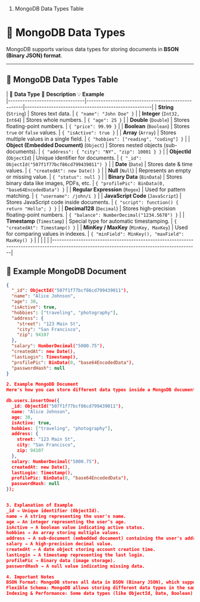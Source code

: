 1. MongoDB Data Types Table
# 📌 MongoDB Data Types

MongoDB supports various data types for storing documents in **BSON (Binary JSON) format**.

---

## 🔹 **MongoDB Data Types Table**

|     🔢 **Data Type**                        📝 **Description**                                  💡 **Example**                       
|--------------------------------|---------------------------------------------------|-----------------------------------------------------|
| **String** (`String`)          | Stores text data.                                 | `{ "name": "John Doe" }`                            |
| **Integer** (`Int32, Int64`)   | Stores whole numbers.                             | `{ "age": 25 }`                                     |
| **Double** (`Double`)          | Stores floating-point numbers.                    | `{ "price": 99.99 }`                                |
| **Boolean** (`Boolean`)        | Stores `true` or `false` values.                  | `{ "isActive": true }`                              |
| **Array** (`Array`)            | Stores multiple values in a single field.         | `{ "hobbies": ["reading", "coding"] }`              |
| **Object (Embedded Document)** (`Object`) | Stores nested objects (sub-documents). | `{ "address": { "city": "NY", "zip": 10001 } }`     |
| **ObjectId** (`ObjectId`)      | Unique identifier for documents.                  | `{ "_id": ObjectId("507f1f77bcf86cd799439011") }`   |
| **Date** (`Date`)              | Stores date & time values.                        | `{ "createdAt": new Date() }`                       |
| **Null** (`Null`)              | Represents an empty or missing value.             | `{ "status": null }`                                | 
| **Binary Data** (`BinData`)    | Stores binary data like images, PDFs, etc.        | `{ "profilePic": BinData(0, "base64EncodedData") }` |
| **Regular Expression** (`Regex`) | Used for pattern matching.                      | `{ "username": /john/i }`                           |
| **JavaScript Code** (`JavaScript`) | Stores JavaScript code inside documents.      | `{ "script": function() { return "Hello"; } }`      |
| **Decimal128** (`Decimal`)     | Stores high-precision floating-point numbers.     | `{ "balance": NumberDecimal("1234.5678") }`         |
| **Timestamp** (`Timestamp`)    | Special type for automatic timestamping.          | `{ "createdAt": Timestamp() }`                      |
| **MinKey / MaxKey** (`MinKey, MaxKey`) | Used for comparing values in indexes.     | `{ "minField": MinKey(), "maxField": MaxKey() }`    |
|                                |                                                   |                                                     |
|-------------------------------------------------------------------------------------------------------------------------------------------|

## 🔹 **Example MongoDB Document**
```json
{
  "_id": ObjectId("507f1f77bcf86cd799439011"),
  "name": "Alice Johnson",
  "age": 30,
  "isActive": true,
  "hobbies": ["traveling", "photography"],
  "address": {
    "street": "123 Main St",
    "city": "San Francisco",
    "zip": 94107
  },
  "salary": NumberDecimal("5000.75"),
  "createdAt": new Date(),
  "lastLogin": Timestamp(),
  "profilePic": BinData(0, "base64EncodedData"),
  "passwordHash": null
}

2. Example MongoDB Document
Here's how you can store different data types inside a MongoDB document:

db.users.insertOne({
  _id: ObjectId("507f1f77bcf86cd799439011"),
  name: "Alice Johnson",
  age: 30,
  isActive: true,
  hobbies: ["traveling", "photography"],
  address: {
    street: "123 Main St",
    city: "San Francisco",
    zip: 94107
  },
  salary: NumberDecimal("5000.75"),
  createdAt: new Date(),
  lastLogin: Timestamp(),
  profilePic: BinData(0, "base64EncodedData"),
  passwordHash: null
});


3. Explanation of Example
_id → Unique identifier (ObjectId).
name → A string representing the user's name.
age → An integer representing the user’s age.
isActive → A boolean value indicating active status.
hobbies → An array storing multiple values.
address → A sub-document (embedded document) containing the user's address.
salary → A high-precision decimal value.
createdAt → A date object storing account creation time.
lastLogin → A timestamp representing the last login.
profilePic → Binary data (image storage).
passwordHash → A null value indicating missing data.

4. Important Notes
BSON Format: MongoDB stores all data in BSON (Binary JSON), which supports more data types than regular JSON.
Flexible Schema: MongoDB allows storing different data types in the same collection.
Indexing & Performance: Some data types (like ObjectId, Date, Boolean) are indexed for faster queries.
